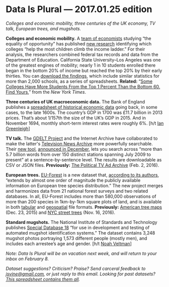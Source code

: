 Data Is Plural — 2017.01.25 edition
===================================

*Colleges and economic mobility, three centuries of the UK economy, TV talk, European trees, and mugshots.*


__Colleges and economic mobility.__ A [team of economists](http://www.equality-of-opportunity.org/team/) studying “the equality of opportunity” has published [new research](http://www.equality-of-opportunity.org/college/) identifying which colleges “help the most children climb the income ladder.” For their analysis, the researchers combined federal tax records and data from the Department of Education. California State University–Los Angeles was one of the greatest engines of mobility; nearly 1 in 10 students enrolled there began in the bottom 20% of income but reached the top 20% by their early thirties. You can [download the findings](http://www.equality-of-opportunity.org/data/), which include similar statistics for more than 2,000 schools, as a series of spreadsheets. __Related:__ “[Some Colleges Have More Students From the Top 1 Percent Than the Bottom 60. Find Yours](https://www.nytimes.com/interactive/2017/01/18/upshot/some-colleges-have-more-students-from-the-top-1-percent-than-the-bottom-60.html),” from the *New York Times*.


__Three centuries of UK macroeconomic data.__ The Bank of England publishes a [spreadsheet of historical economic data](http://www.bankofengland.co.uk/research/Pages/onebank/threecenturies.aspx) going back, in some cases, to the late 1600s. The country’s GDP in 1700 was £11.7 billion in 2013 prices. That’s about 1/157th the size of the UK’s GDP in 2015. And in November 1694, monthly short-term interest rates were roughly 6%. [h/t [Ian Greenleigh](https://data.world/ian/3-centuries-of-uk-economy-data)]


__TV talk.__ The [GDELT Project](http://gdeltproject.org/) and the Internet Archive have collaborated to make the latter's [Television News Archive](https://archive.org/details/tv) more powerfully searchable. Their [new tool](http://television.gdeltproject.org/cgi-bin/iatv_ftxtsearch/iatv_ftxtsearch), [announced in December](https://blog.archive.org/2016/12/20/new-research-tool-for-visualizing-two-million-hours-of-television-news/), lets you search across “more than 5.7 billion words from over 150 distinct stations spanning July 2009 to present” at a sentence-by-sentence level. The results are downloadable as CSV or JSON files. __Previously:__ [The Political TV Ad Archive](https://www.data-is-plural.com/archive/2016-02-10-edition) (Feb. 2, 2016).


__European trees.__ [EU-Forest](https://figshare.com/collections/A_high-resolution_pan-European_tree_occurrence_dataset/3288407) is a new dataset that, [according to its authors](http://www.nature.com/articles/sdata2016123), “extends by almost one order of magnitude the publicly available information on European tree species distribution.” The new project merges and harmonizes data from 21 national forest surveys and two related databases. In all, EU-Forest includes more than 580,000 observations of more than 200 species in 1km-by-1km square plots of land, and is available in both [tabular](https://figshare.com/articles/Tree_occurrences_at_species_level/3497885) and [geospatial](https://figshare.com/articles/Occurrences_location_shapefile/3497891) file formats. __Previously:__ [American tree maps](https://www.data-is-plural.com/archive/2015-12-23-edition) (Dec. 23, 2015) and [NYC street trees](https://www.data-is-plural.com/archive/2016-11-16-edition) (Nov. 16, 2016).


__Standard mugshots.__ The National Institute of Standards and Technology publishes [Special Database 18](https://www.nist.gov/srd/nist-special-database-18) “for use in development and testing of automated mugshot identification systems.” The dataset contains 3,248 mugshot photos portraying 1,573 different people (mostly men), and includes each arrestee’s age and gender. [h/t [Noah Veltman](http://noahveltman.com/)]


*Note: Data Is Plural will be on vacation next week, and will return to your inbox on February 8.*


*Dataset suggestions? Criticism? Praise? Send carceral feedback to <jsvine@gmail.com>, or just reply to this email. Looking for past datasets? [This spreadsheet contains them all](https://docs.google.com/spreadsheets/d/1wZhPLMCHKJvwOkP4juclhjFgqIY8fQFMemwKL2c64vk).*